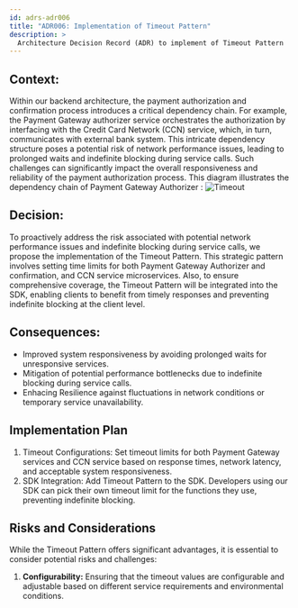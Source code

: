 ```yaml
---
id: adrs-adr006
title: "ADR006: Implementation of Timeout Pattern"
description: >
  Architecture Decision Record (ADR) to implement of Timeout Pattern
---
```


## Context:

Within our backend architecture, the payment authorization and confirmation process introduces a critical dependency chain. For example, the Payment Gateway authorizer service orchestrates the authorization by interfacing with the Credit Card Network (CCN) service, which, in turn, communicates with external bank system. This intricate dependency structure poses a potential risk of network performance issues, leading to prolonged waits and indefinite blocking during service calls. Such challenges can significantly impact the overall responsiveness and reliability of the payment authorization process.
This diagram illustrates the dependency chain of Payment Gateway Authorizer : 
![Timeout](https://github.com/pns-si5-al-course/al-newbank-23-24-al-23-24-b-v5/blob/main/adr/images/timeout.png)

## Decision:

To proactively address the risk associated with potential network performance issues and indefinite blocking during service calls, we propose the implementation of the Timeout Pattern. This strategic pattern involves setting time limits for both Payment Gateway Authorizer and confirmation, and CCN service microservices. Also, to ensure comprehensive coverage, the Timeout Pattern will be integrated into the SDK, enabling clients to benefit from timely responses and preventing indefinite blocking at the client level.

## Consequences:

* Improved system responsiveness by avoiding prolonged waits for unresponsive services.
* Mitigation of potential performance bottlenecks due to indefinite blocking during service calls.
* Enhacing Resilience against fluctuations in network conditions or temporary service unavailability.
  
## Implementation Plan

1. Timeout Configurations: Set timeout limits for both Payment Gateway services and CCN service based on response times, network latency, and acceptable system responsiveness.
2. SDK Integration: Add Timeout Pattern to the SDK. Developers using our SDK can pick their own timeout limit for the functions they use, preventing indefinite blocking.

## Risks and Considerations
While the Timeout Pattern offers significant advantages, it is essential to consider potential risks and challenges:
1. **Configurability:** Ensuring that the timeout values are configurable and adjustable based on different service requirements and environmental conditions.
